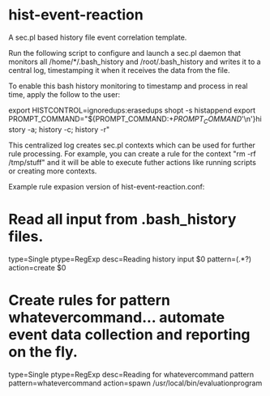 # hist-event-reaction
A sec.pl based history file event correlation template.

Run the following script to configure and launch a sec.pl daemon that monitors all /home/*/.bash_history and /root/.bash_history and writes it to a central log, timestamping it when it receives the data from the file.

To enable this bash history monitoring to timestamp and process in real time, apply the follow to the user:


export HISTCONTROL=ignoredups:erasedups
shopt -s histappend
export PROMPT_COMMAND="${PROMPT_COMMAND:+$PROMPT_COMMAND$'\n'}history -a; history -c; history -r"

This centralized log creates sec.pl contexts which can be used for further rule processing. For example, you can create a rule for the context "rm -rf /tmp/stuff" and it will be able to execute futher actions like running scripts or creating more contexts.

Example rule expasion version of hist-event-reaction.conf:

# Read all input from .bash_history files.
type=Single
ptype=RegExp
desc=Reading history input $0
pattern=(.*?)
action=create $0

# Create rules for pattern whatevercommand... automate event data collection and reporting on the fly.
type=Single
ptype=RegExp
desc=Reading for whatevercommand pattern
pattern=whatevercommand
action=spawn /usr/local/bin/evaluationprogram
